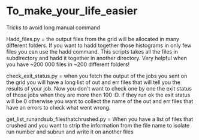 # To_make_your_life_easier
Tricks to avoid long manual command

Hadd_files.py = the output files from the grid will be allocated in many different folders. If you want to hadd together those histograms in only few files you can use the hadd command. This scripts takes all the files in subdirectory and hadd it together in another directory. Very helpful when you have ~200 000 files in ~200 different folders!

check_exit_status.py = when you fetch the output of the jobs you sent on the grid you will have a long list of out and err files that will tell you the results of your job. Now you don't want to check one by one the exit status of those jobs when they are more then 100 :D.  if they run ok the exit status will be 0 otherwise you want to collect the name of the out and err files that have an errors to check what went wrong. 

get_list_runandsub_filesthatchrushed.py = When you have a list of files that crushed and you want to strip the information from the file name to isolate run number and subrun and write it on another files
